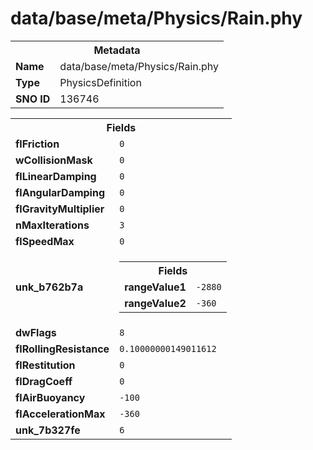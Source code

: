 <h1>data/base/meta/Physics/Rain.phy</h1><table><tr><th colspan="100%">Metadata</th></tr><tr><td><b>Name</b></td><td>data/base/meta/Physics/Rain.phy</td></tr><tr><td><b>Type</b></td><td>PhysicsDefinition</td></tr><tr><td><b>SNO ID</b></td><td>136746</td></tr></table>

<table><tr><th colspan="100%">Fields</th></tr><tr><td><b>flFriction</b></td><td><code>0</code></td></tr><tr><td><b>wCollisionMask</b></td><td><code>0</code></td></tr><tr><td><b>flLinearDamping</b></td><td><code>0</code></td></tr><tr><td><b>flAngularDamping</b></td><td><code>0</code></td></tr><tr><td><b>flGravityMultiplier</b></td><td><code>0</code></td></tr><tr><td><b>nMaxIterations</b></td><td><code>3</code></td></tr><tr><td><b>flSpeedMax</b></td><td><code>0</code></td></tr><tr><td><b>unk_b762b7a</b></td><td><table><tr><th colspan="100%">Fields</th></tr><tr><td><b>rangeValue1</b></td><td><code>-2880</code></td></tr><tr><td><b>rangeValue2</b></td><td><code>-360</code></td></tr></table>

</td></tr><tr><td><b>dwFlags</b></td><td><code>8</code></td></tr><tr><td><b>flRollingResistance</b></td><td><code>0.10000000149011612</code></td></tr><tr><td><b>flRestitution</b></td><td><code>0</code></td></tr><tr><td><b>flDragCoeff</b></td><td><code>0</code></td></tr><tr><td><b>flAirBuoyancy</b></td><td><code>-100</code></td></tr><tr><td><b>flAccelerationMax</b></td><td><code>-360</code></td></tr><tr><td><b>unk_7b327fe</b></td><td><code>6</code></td></tr></table>

